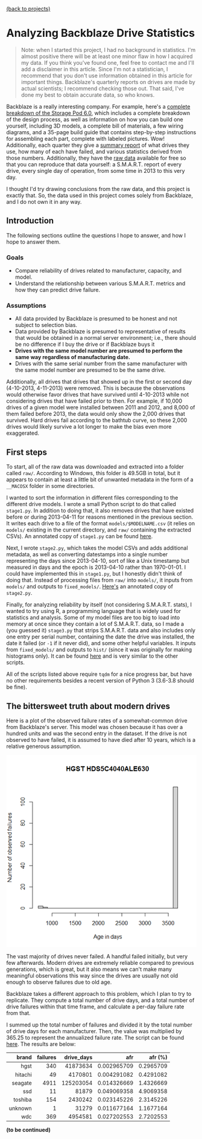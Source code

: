 [(back to projects)](/projects.md)

# Analyzing Backblaze Drive Statistics

> Note: when I started this project, I had no background in statistics.
> I'm almost positive there will be at least one minor flaw in how I acquired my data. If you think you've found one, feel free to contact me and I'll add a disclaimer in this article.
> Since I'm not a statistician, I recommend that you don't use information obtained in this article for important things. Backblaze's quarterly reports on drives are made by actual scientists; I recommend checking those out.
> That said, I've done my best to obtain accurate data, so who knows.

Backblaze is a really interesting company. For example, here's a [complete breakdown of the Storage Pod 6.0](https://www.backblaze.com/blog/open-source-data-storage-server/), which includes a complete breakdown of the design process, as well as information on how you can build one yourself, including 3D models, a complete bill of materials, a few wiring diagrams, and a 35-page build guide that contains step-by-step instructions for assembling each part, complete with labeled pictures. Wow!
Additionally, each quarter they give a [summary report](https://www.backblaze.com/blog/backblaze-hard-drive-stats-q2-2020/) of what drives they use, how many of each have failed, and various statistics derived from those numbers.
Additionally, they have the [raw data](https://www.backblaze.com/b2/hard-drive-test-data.html) available for free so that you can reproduce that data yourself: a S.M.A.R.T. report of every drive, every single day of operation, from some time in 2013 to this very day.

I thought I'd try drawing conclusions from the raw data, and this project is exactly that. So, the data used in this project comes solely from Backblaze, and I do not own it in any way.

## Introduction

The following sections outline the questions I hope to answer, and how I hope to answer them.

### Goals

- Compare reliability of drives related to manufacturer, capacity, and model.
- Understand the relationship between various S.M.A.R.T. metrics and how they can predict drive failure.

### Assumptions

- All data provided by Backblaze is presumed to be honest and not subject to selection bias.
- Data provided by Backblaze is presumed to representative of results that would be obtained in a normal server environment; i.e., there should be no difference if I buy the drive or if Backblaze buys it
- **Drives with the same model number are presumed to perform the same way regardless of manufacturing date.**
- Drives with the same serial number from the same manufacturer with the same model number are presumed to be the same drive.

Additionally, all drives that drives that showed up in the first or second day (4-10-2013, 4-11-2013) were removed. This is because the observations would otherwise favor drives that have survived until 4-10-2013 while not considering drives that have failed prior to then. For example, if 10,000 drives of a given model were installed between 2011 and 2012, and 8,000 of them failed before 2013, the data would only show the 2,000 drives that survived. Hard drives fail according to the bathtub curve, so these 2,000 drives would likely survive a lot longer to make the bias even more exaggerated.

## First steps

To start, all of the raw data was downloaded and extracted into a folder called `raw/`. According to Windows, this folder is 49.5GB in total, but it appears to contain at least a little bit of unwanted metadata in the form of a ``__MACOSX`` folder in some directories.

I wanted to sort the information in different files corresponding to the different drive models. I wrote a small Python script to do that called `stage1.py`. In addition to doing that, it also removes drives that have existed before or during 2013-04-11 for reasons mentioned in the previous section. It writes each drive to a file of the format `models/$MODELNAME.csv` (it relies on `models/` existing in the current directory, and `raw/` containing the extracted CSVs). An annotated copy of `stage1.py` can be found [here](https://gist.github.com/dunnousername/4f3bb3d07d9e467d77d0a5e381910f1b).

Next, I wrote `stage2.py`, which takes the model CSVs and adds additional metadata, as well as converting datestamps into a single number representing the days since 2013-04-10, sort of like a Unix timestamp but measured in days and the epoch is 2013-04-10 rather than 1970-01-01. I could have implemented this in `stage1.py`, but I honestly didn't think of doing that. Instead of processing files from `raw/` into `models/`, it inputs from `models/` and outputs to `fixed_models/`. [Here's](https://gist.github.com/dunnousername/215becc90362324e279416fcafd54e2d) an annotated copy of `stage2.py`.

Finally, for analyzing reliability by itself (not considering S.M.A.R.T. stats), I wanted to try using R, a programming language that is widely used for statistics and analysis. Some of my model files are too big to load into memory at once since they contain a lot of S.M.A.R.T. data, so I made a (you guessed it) `stage3.py` that strips S.M.A.R.T. data and also includes only one entry per serial number, containing the date the drive was installed, the date it failed (or `-1` if it never did), and some other helpful variables. It inputs from `fixed_models/` and outputs to `hist/` (since it was originally for making histograms only). It can be found [here](https://gist.github.com/dunnousername/1faa5280be9ef13e5a05aaa81608ebe5) and is very similar to the other scripts.

All of the scripts listed above require `tqdm` for a nice progress bar, but have no other requirements besides a recent version of Python 3 (3.6-3.8 should be fine).

## The bittersweet truth about modern drives

Here is a plot of the observed failure rates of a somewhat-common drive from Backblaze's server. This model was chosen because it has over a hundred units and was the second entry in the dataset. If the drive is not observed to have failed, it is assumed to have died after 10 years, which is a relative generous assumption.

![Figure 1](figure01.png)

The vast majority of drives never failed. A handful failed initially, but very few afterwards. Modern drives are extremely reliable compared to previous generations, which is great, but it also means we can't make many meaningful observations this way since the drives are usually not old enough to observe failures due to old age.

Backblaze takes a different approach to this problem, which I plan to try to replicate. They compute a total number of drive days, and a total number of drive failures within that time frame, and calculate a per-day failure rate from that.

I summed up the total number of failures and divided it by the total number of drive days for each manufacturer. Then, the value was multiplied by 365.25 to represent the annualized failure rate.
The script can be found [here](https://gist.github.com/dunnousername/d196f538012770311399a2e18d6170bf).
The results are below:


|   brand | failures | drive_days |         afr |   afr (%) |
| -------:| --------:| ----------:| -----------:| ---------:|
|    hgst |      340 |   41873634 | 0.002965709 | 0.2965709 |
| hitachi |       49 |    4170801 | 0.004291082 | 0.4291082 |
| seagate |     4911 |  125203054 | 0.014326669 | 1.4326669 |
|     ssd |       11 |      81879 | 0.049069358 | 4.9069358 |
| toshiba |      154 |    2430242 | 0.023145226 | 2.3145226 |
| unknown |        1 |      31279 | 0.011677164 | 1.1677164 |
|     wdc |      369 |    4954581 | 0.027202553 | 2.7202553 |

**(to be continued)**